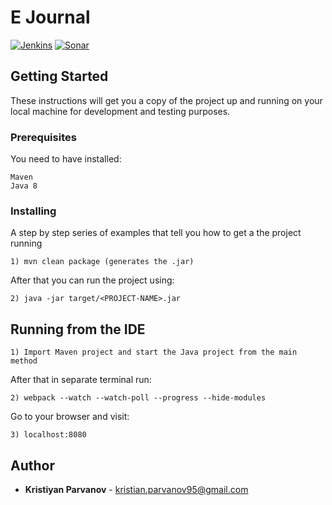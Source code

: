 # E Journal
[![Jenkins](https://jenkins.upnetix.cloud/buildStatus/icon?job=DevOps%2FTests%2Ftest-mbp%2Fdevelop)](https://jenkins.upnetix.cloud/job/DevOps/job/Tests/job/test-mbp/job/develop/)
[![Sonar](https://sonar.upnetix.cloud/api/project_badges/measure?project=com.upnetix.java%3Aplex-user-name%3Adev&metric=alert_status)](https://sonar.upnetix.cloud/dashboard?id=com.upnetix.java%3Aplex-user-name%3Adev)

## Getting Started

These instructions will get you a copy of the project up and running on your local machine for development and testing purposes.

### Prerequisites

You need to have installed:

```
Maven
Java 8
```

### Installing

A step by step series of examples that tell you how to get a the project running

```
1) mvn clean package (generates the .jar)
```

After that you can run the project using:

```
2) java -jar target/<PROJECT-NAME>.jar
```
## Running from the IDE
```
1) Import Maven project and start the Java project from the main method
```

After that in separate terminal run:

```
2) webpack --watch --watch-poll --progress --hide-modules
```

Go to your browser and visit:

```
3) localhost:8080
```

## Author

* **Kristiyan Parvanov** - [kristian.parvanov95@gmail.com](mailto:kristian.parvanov95@gmail.com)


